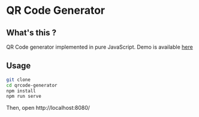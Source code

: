 # QR Code Generator

## What's this ?
QR Code generator implemented in pure JavaScript.
Demo is available [here](https://michitaro.github.com/qrcode-generator/)

## Usage
```sh
git clone 
cd qrcode-generator
npm install
npm run serve
```
Then, open http://localhost:8080/